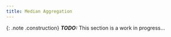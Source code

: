 ```yaml
---
title: Median Aggregation
---
```


{: .note .construction}
**_TODO:_** This section is a work in progress...

<div style="min-height: 800px"></div>
